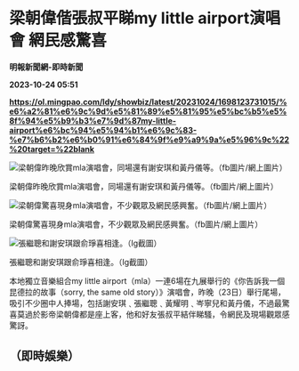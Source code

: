 # 梁朝偉偕張叔平睇my little airport演唱會 網民感驚喜
**明報新聞網-即時新聞**

**2023-10-24 05:51**

**https://ol.mingpao.com/ldy/showbiz/latest/20231024/1698123731015/%e6%a2%81%e6%9c%9d%e5%81%89%e5%81%95%e5%bc%b5%e5%8f%94%e5%b9%b3%e7%9d%87my-little-airport%e6%bc%94%e5%94%b1%e6%9c%83-%e7%b6%b2%e6%b0%91%e6%84%9f%e9%a9%9a%e5%96%9c%22%20target=%22blank**

![梁朝偉昨晚欣賞mla演唱會，同場還有謝安琪和黃丹儀等。（fb圖片/網上圖片）](https://fs.mingpao.com/ldy/20231024/s00009/c088638bd06803a858e5ba0c1abc7fb5.jpg)

梁朝偉昨晚欣賞mla演唱會，同場還有謝安琪和黃丹儀等。（fb圖片/網上圖片）

![梁朝偉驚喜現身mla演唱會，不少觀眾及網民感興奮。（fb圖片/網上圖片）](https://fs.mingpao.com/ldy/20231024/s00009/c0987a8fff984db746ec918bbed4fe6b.jpg)

梁朝偉驚喜現身mla演唱會，不少觀眾及網民感興奮。（fb圖片/網上圖片）

![張繼聰和謝安琪跟俞琤喜相逢。（Ig截圖）](https://fs.mingpao.com/ldy/20231024/s00009/c0a3b470f6234dcdbafb7cae79a9062a.jpg)

張繼聰和謝安琪跟俞琤喜相逢。（Ig截圖）

本地獨立音樂組合my little airport（mla）一連6場在九展舉行的《你告訴我一個昆德拉的故事（sorry, the same old story）》演唱會，昨晚（23日）舉行尾場，吸引不少圈中人捧場，包括謝安琪﹑張繼聰﹑黃耀明﹑岑寧兒和黃丹儀，不過最驚喜莫過於影帝梁朝偉都是座上客，他和好友張叔平結伴睇騷，令網民及現場觀眾感驚訝。

（即時娛樂）
------